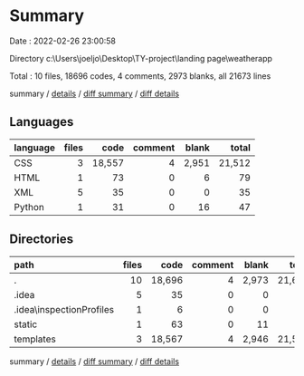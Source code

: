 # Summary

Date : 2022-02-26 23:00:58

Directory c:\Users\joeljo\Desktop\TY-project\landing page\weatherapp

Total : 10 files,  18696 codes, 4 comments, 2973 blanks, all 21673 lines

summary / [details](details.md) / [diff summary](diff.md) / [diff details](diff-details.md)

## Languages
| language | files | code | comment | blank | total |
| :--- | ---: | ---: | ---: | ---: | ---: |
| CSS | 3 | 18,557 | 4 | 2,951 | 21,512 |
| HTML | 1 | 73 | 0 | 6 | 79 |
| XML | 5 | 35 | 0 | 0 | 35 |
| Python | 1 | 31 | 0 | 16 | 47 |

## Directories
| path | files | code | comment | blank | total |
| :--- | ---: | ---: | ---: | ---: | ---: |
| . | 10 | 18,696 | 4 | 2,973 | 21,673 |
| .idea | 5 | 35 | 0 | 0 | 35 |
| .idea\inspectionProfiles | 1 | 6 | 0 | 0 | 6 |
| static | 1 | 63 | 0 | 11 | 74 |
| templates | 3 | 18,567 | 4 | 2,946 | 21,517 |

summary / [details](details.md) / [diff summary](diff.md) / [diff details](diff-details.md)